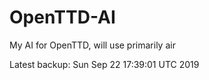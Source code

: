 # OpenTTD-AI
My AI for OpenTTD, will use primarily air

Latest backup: Sun Sep 22 17:39:01 UTC 2019
